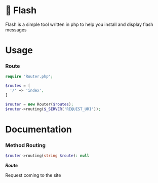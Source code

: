 # :scroll: Flash

Flash is a simple tool written in php to help you install and display flash messages

# Usage

### Route

```php
require "Router.php";

$routes = [
  '/' => 'index',
]

$router = new Router($routes);
$router->routing($_SERVER['REQUEST_URI']);
```


# Documentation

### Method Routing


```php
$router->routing(string $route): null
```

***Route***

Request coming to the site

